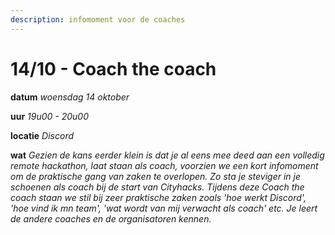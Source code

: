 ```yaml
---
description: infomoment voor de coaches
---
```


# 14/10 - Coach the coach

**datum**         _woensdag 14 oktober_ 

**uur**              _19u00 - 20u00_

**locatie**        _Discord_

**wat**            _Gezien de kans eerder klein is dat je al eens mee deed aan een volledig remote hackathon, laat staan als coach, voorzien we een kort infomoment om de praktische gang van zaken te overlopen. Zo sta je steviger in je schoenen als coach bij de start van Cityhacks. Tijdens deze Coach the coach staan we stil bij zeer praktische zaken zoals 'hoe werkt Discord', 'hoe vind ik mn team', 'wat wordt van mij verwacht als coach' etc. Je leert de andere coaches en de organisatoren kennen._

